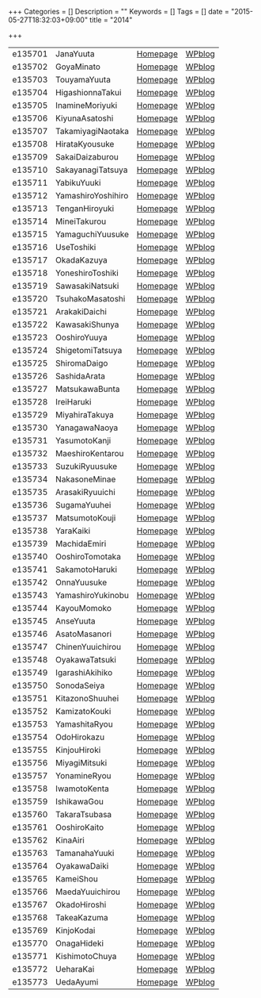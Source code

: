 +++
Categories = []
Description = ""
Keywords = []
Tags = []
date = "2015-05-27T18:32:03+09:00"
title = "2014"

+++

|||||
|:---|:---|:---|:---|
|e135701| JanaYuuta         |[Homepage](http://ie.u-ryukyu.ac.jp/~e135701)|[WPblog](https://ie.u-ryukyu.ac.jp/e135701)|
|e135702| GoyaMinato        |[Homepage](http://ie.u-ryukyu.ac.jp/~e135702)|[WPblog](https://ie.u-ryukyu.ac.jp/e135702)|        
|e135703| TouyamaYuuta      |[Homepage](http://ie.u-ryukyu.ac.jp/~e135703)|[WPblog](https://ie.u-ryukyu.ac.jp/e135703)|          
|e135704| HigashionnaTakui  |[Homepage](http://ie.u-ryukyu.ac.jp/~e135704)|[WPblog](https://ie.u-ryukyu.ac.jp/e135704)|              
|e135705| InamineMoriyuki   |[Homepage](http://ie.u-ryukyu.ac.jp/~e135705)|[WPblog](https://ie.u-ryukyu.ac.jp/e135705)|            
|e135706| KiyunaAsatoshi    |[Homepage](http://ie.u-ryukyu.ac.jp/~e135706)|[WPblog](https://ie.u-ryukyu.ac.jp/e135706)|            
|e135707| TakamiyagiNaotaka |[Homepage](http://ie.u-ryukyu.ac.jp/~e135707)|[WPblog](https://ie.u-ryukyu.ac.jp/e135707)|              
|e135708| HirataKyousuke    |[Homepage](http://ie.u-ryukyu.ac.jp/~e135708)|[WPblog](https://ie.u-ryukyu.ac.jp/e135708)|            
|e135709| SakaiDaizaburou   |[Homepage](http://ie.u-ryukyu.ac.jp/~e135709)|[WPblog](https://ie.u-ryukyu.ac.jp/e135709)|            
|e135710| SakayanagiTatsuya |[Homepage](http://ie.u-ryukyu.ac.jp/~e135710)|[WPblog](https://ie.u-ryukyu.ac.jp/e135710)|              
|e135711| YabikuYuuki       |[Homepage](http://ie.u-ryukyu.ac.jp/~e135711)|[WPblog](https://ie.u-ryukyu.ac.jp/e135711)|        
|e135712| YamashiroYoshihiro|[Homepage](http://ie.u-ryukyu.ac.jp/~e135712)|[WPblog](https://ie.u-ryukyu.ac.jp/e135712)|                
|e135713| TenganHiroyuki    |[Homepage](http://ie.u-ryukyu.ac.jp/~e135713)|[WPblog](https://ie.u-ryukyu.ac.jp/e135713)|            
|e135714| MineiTakurou      |[Homepage](http://ie.u-ryukyu.ac.jp/~e135714)|[WPblog](https://ie.u-ryukyu.ac.jp/e135714)|          
|e135715| YamaguchiYuusuke  |[Homepage](http://ie.u-ryukyu.ac.jp/~e135715)|[WPblog](https://ie.u-ryukyu.ac.jp/e135715)|              
|e135716| UseToshiki        |[Homepage](http://ie.u-ryukyu.ac.jp/~e135716)|[WPblog](https://ie.u-ryukyu.ac.jp/e135716)|        
|e135717| OkadaKazuya       |[Homepage](http://ie.u-ryukyu.ac.jp/~e135717)|[WPblog](https://ie.u-ryukyu.ac.jp/e135717)|        
|e135718| YoneshiroToshiki  |[Homepage](http://ie.u-ryukyu.ac.jp/~e135718)|[WPblog](https://ie.u-ryukyu.ac.jp/e135718)|              
|e135719| SawasakiNatsuki   |[Homepage](http://ie.u-ryukyu.ac.jp/~e135719)|[WPblog](https://ie.u-ryukyu.ac.jp/e135719)|            
|e135720| TsuhakoMasatoshi  |[Homepage](http://ie.u-ryukyu.ac.jp/~e135720)|[WPblog](https://ie.u-ryukyu.ac.jp/e135720)|              
|e135721| ArakakiDaichi     |[Homepage](http://ie.u-ryukyu.ac.jp/~e135721)|[WPblog](https://ie.u-ryukyu.ac.jp/e135721)|          
|e135722| KawasakiShunya    |[Homepage](http://ie.u-ryukyu.ac.jp/~e135722)|[WPblog](https://ie.u-ryukyu.ac.jp/e135722)|            
|e135723| OoshiroYuuya      |[Homepage](http://ie.u-ryukyu.ac.jp/~e135723)|[WPblog](https://ie.u-ryukyu.ac.jp/e135723)|          
|e135724| ShigetomiTatsuya  |[Homepage](http://ie.u-ryukyu.ac.jp/~e135724)|[WPblog](https://ie.u-ryukyu.ac.jp/e135724)|              
|e135725| ShiromaDaigo      |[Homepage](http://ie.u-ryukyu.ac.jp/~e135725)|[WPblog](https://ie.u-ryukyu.ac.jp/e135725)|          
|e135726| SashidaArata      |[Homepage](http://ie.u-ryukyu.ac.jp/~e135726)|[WPblog](https://ie.u-ryukyu.ac.jp/e135726)|          
|e135727| MatsukawaBunta    |[Homepage](http://ie.u-ryukyu.ac.jp/~e135727)|[WPblog](https://ie.u-ryukyu.ac.jp/e135727)|            
|e135728| IreiHaruki        |[Homepage](http://ie.u-ryukyu.ac.jp/~e135728)|[WPblog](https://ie.u-ryukyu.ac.jp/e135728)|        
|e135729| MiyahiraTakuya    |[Homepage](http://ie.u-ryukyu.ac.jp/~e135729)|[WPblog](https://ie.u-ryukyu.ac.jp/e135729)|            
|e135730| YanagawaNaoya     |[Homepage](http://ie.u-ryukyu.ac.jp/~e135730)|[WPblog](https://ie.u-ryukyu.ac.jp/e135730)|          
|e135731| YasumotoKanji     |[Homepage](http://ie.u-ryukyu.ac.jp/~e135731)|[WPblog](https://ie.u-ryukyu.ac.jp/e135731)|          
|e135732| MaeshiroKentarou  |[Homepage](http://ie.u-ryukyu.ac.jp/~e135732)|[WPblog](https://ie.u-ryukyu.ac.jp/e135732)|              
|e135733| SuzukiRyuusuke    |[Homepage](http://ie.u-ryukyu.ac.jp/~e135733)|[WPblog](https://ie.u-ryukyu.ac.jp/e135733)|            
|e135734| NakasoneMinae     |[Homepage](http://ie.u-ryukyu.ac.jp/~e135734)|[WPblog](https://ie.u-ryukyu.ac.jp/e135734)|          
|e135735| ArasakiRyuuichi   |[Homepage](http://ie.u-ryukyu.ac.jp/~e135735)|[WPblog](https://ie.u-ryukyu.ac.jp/e135735)|            
|e135736| SugamaYuuhei      |[Homepage](http://ie.u-ryukyu.ac.jp/~e135736)|[WPblog](https://ie.u-ryukyu.ac.jp/e135736)|          
|e135737| MatsumotoKouji    |[Homepage](http://ie.u-ryukyu.ac.jp/~e135737)|[WPblog](https://ie.u-ryukyu.ac.jp/e135737)|            
|e135738| YaraKaiki         |[Homepage](http://ie.u-ryukyu.ac.jp/~e135738)|[WPblog](https://ie.u-ryukyu.ac.jp/e135738)|      
|e135739| MachidaEmiri      |[Homepage](http://ie.u-ryukyu.ac.jp/~e135739)|[WPblog](https://ie.u-ryukyu.ac.jp/e135739)|          
|e135740| OoshiroTomotaka   |[Homepage](http://ie.u-ryukyu.ac.jp/~e135740)|[WPblog](https://ie.u-ryukyu.ac.jp/e135740)|            
|e135741| SakamotoHaruki    |[Homepage](http://ie.u-ryukyu.ac.jp/~e135741)|[WPblog](https://ie.u-ryukyu.ac.jp/e135741)|            
|e135742| OnnaYuusuke       |[Homepage](http://ie.u-ryukyu.ac.jp/~e135742)|[WPblog](https://ie.u-ryukyu.ac.jp/e135742)|        
|e135743| YamashiroYukinobu |[Homepage](http://ie.u-ryukyu.ac.jp/~e135743)|[WPblog](https://ie.u-ryukyu.ac.jp/e135743)|              
|e135744| KayouMomoko       |[Homepage](http://ie.u-ryukyu.ac.jp/~e135744)|[WPblog](https://ie.u-ryukyu.ac.jp/e135744)|        
|e135745| AnseYuuta         |[Homepage](http://ie.u-ryukyu.ac.jp/~e135745)|[WPblog](https://ie.u-ryukyu.ac.jp/e135745)|      
|e135746| AsatoMasanori     |[Homepage](http://ie.u-ryukyu.ac.jp/~e135746)|[WPblog](https://ie.u-ryukyu.ac.jp/e135746)|          
|e135747| ChinenYuuichirou  |[Homepage](http://ie.u-ryukyu.ac.jp/~e135747)|[WPblog](https://ie.u-ryukyu.ac.jp/e135747)|              
|e135748| OyakawaTatsuki    |[Homepage](http://ie.u-ryukyu.ac.jp/~e135748)|[WPblog](https://ie.u-ryukyu.ac.jp/e135748)|            
|e135749| IgarashiAkihiko   |[Homepage](http://ie.u-ryukyu.ac.jp/~e135749)|[WPblog](https://ie.u-ryukyu.ac.jp/e135749)|            
|e135750| SonodaSeiya       |[Homepage](http://ie.u-ryukyu.ac.jp/~e135750)|[WPblog](https://ie.u-ryukyu.ac.jp/e135750)|        
|e135751| KitazonoShuuhei   |[Homepage](http://ie.u-ryukyu.ac.jp/~e135751)|[WPblog](https://ie.u-ryukyu.ac.jp/e135751)|            
|e135752| KamizatoKouki     |[Homepage](http://ie.u-ryukyu.ac.jp/~e135752)|[WPblog](https://ie.u-ryukyu.ac.jp/e135752)|          
|e135753| YamashitaRyou     |[Homepage](http://ie.u-ryukyu.ac.jp/~e135753)|[WPblog](https://ie.u-ryukyu.ac.jp/e135753)|          
|e135754| OdoHirokazu       |[Homepage](http://ie.u-ryukyu.ac.jp/~e135754)|[WPblog](https://ie.u-ryukyu.ac.jp/e135754)|        
|e135755| KinjouHiroki      |[Homepage](http://ie.u-ryukyu.ac.jp/~e135755)|[WPblog](https://ie.u-ryukyu.ac.jp/e135755)|          
|e135756| MiyagiMitsuki     |[Homepage](http://ie.u-ryukyu.ac.jp/~e135756)|[WPblog](https://ie.u-ryukyu.ac.jp/e135756)|          
|e135757| YonamineRyou      |[Homepage](http://ie.u-ryukyu.ac.jp/~e135757)|[WPblog](https://ie.u-ryukyu.ac.jp/e135757)|          
|e135758| IwamotoKenta      |[Homepage](http://ie.u-ryukyu.ac.jp/~e135758)|[WPblog](https://ie.u-ryukyu.ac.jp/e135758)|          
|e135759| IshikawaGou       |[Homepage](http://ie.u-ryukyu.ac.jp/~e135759)|[WPblog](https://ie.u-ryukyu.ac.jp/e135759)|        
|e135760| TakaraTsubasa     |[Homepage](http://ie.u-ryukyu.ac.jp/~e135760)|[WPblog](https://ie.u-ryukyu.ac.jp/e135760)|          
|e135761| OoshiroKaito      |[Homepage](http://ie.u-ryukyu.ac.jp/~e135761)|[WPblog](https://ie.u-ryukyu.ac.jp/e135761)|          
|e135762| KinaAiri          |[Homepage](http://ie.u-ryukyu.ac.jp/~e135762)|[WPblog](https://ie.u-ryukyu.ac.jp/e135762)|      
|e135763| TamanahaYuuki     |[Homepage](http://ie.u-ryukyu.ac.jp/~e135763)|[WPblog](https://ie.u-ryukyu.ac.jp/e135763)|          
|e135764| OyakawaDaiki      |[Homepage](http://ie.u-ryukyu.ac.jp/~e135764)|[WPblog](https://ie.u-ryukyu.ac.jp/e135764)|          
|e135765| KameiShou         |[Homepage](http://ie.u-ryukyu.ac.jp/~e135765)|[WPblog](https://ie.u-ryukyu.ac.jp/e135765)|      
|e135766| MaedaYuuichirou   |[Homepage](http://ie.u-ryukyu.ac.jp/~e135766)|[WPblog](https://ie.u-ryukyu.ac.jp/e135766)|            
|e135767| OkadoHiroshi      |[Homepage](http://ie.u-ryukyu.ac.jp/~e135767)|[WPblog](https://ie.u-ryukyu.ac.jp/e135767)|          
|e135768| TakeaKazuma       |[Homepage](http://ie.u-ryukyu.ac.jp/~e135768)|[WPblog](https://ie.u-ryukyu.ac.jp/e135768)|        
|e135769| KinjoKodai        |[Homepage](http://ie.u-ryukyu.ac.jp/~e135769)|[WPblog](https://ie.u-ryukyu.ac.jp/e135769)|        
|e135770| OnagaHideki       |[Homepage](http://ie.u-ryukyu.ac.jp/~e135770)|[WPblog](https://ie.u-ryukyu.ac.jp/e135770)|        
|e135771| KishimotoChuya    |[Homepage](http://ie.u-ryukyu.ac.jp/~e135771)|[WPblog](https://ie.u-ryukyu.ac.jp/e135771)|            
|e135772| UeharaKai         |[Homepage](http://ie.u-ryukyu.ac.jp/~e135772)|[WPblog](https://ie.u-ryukyu.ac.jp/e135772)|      
|e135773| UedaAyumi         |[Homepage](http://ie.u-ryukyu.ac.jp/~e135773)|[WPblog](https://ie.u-ryukyu.ac.jp/e135773)|      

